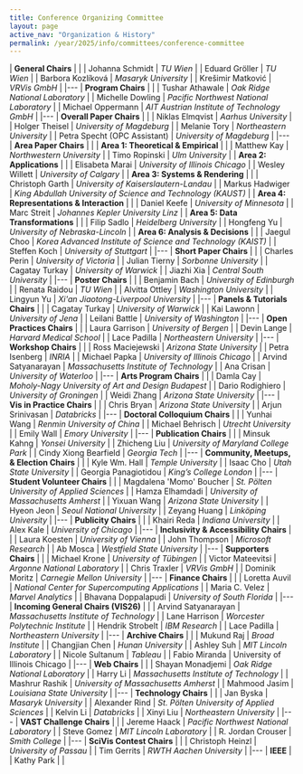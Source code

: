 ```yaml
---
title: Conference Organizing Committee
layout: page
active_nav: "Organization & History"
permalink: /year/2025/info/committees/conference-committee
---
```


| **General Chairs** | |
| Johanna Schmidt | *TU Wien* |
| Eduard Gröller | *TU Wien* |
| Barbora Kozlíková | *Masaryk University* |
| Krešimir Matković | *VRVis GmbH* |
|---
| **Program Chairs** | |
| Tushar Athawale | *Oak Ridge National Laboratory* |
| Michelle Dowling | *Pacific Northwest National Laboratory* |
| Michael Oppermann | *AIT Austrian Institute of Technology GmbH* |
|---
| **Overall Paper Chairs** | |
| Niklas Elmqvist | *Aarhus University* |
| Holger Theisel | *University of Magdeburg* |
| Melanie Tory | *Northeastern University* |
| Petra Specht (OPC Assistant) | *University of Magdeburg* |
|---
| **Area Paper Chairs** | |
| **Area 1: Theoretical & Empirical** | |
| Matthew Kay | *Northwestern University* |
| Timo Ropinski | *Ulm University* |
| **Area 2: Applications** | |
| Elisabeta Marai | *University of Illinois Chicago* |
| Wesley Willett | *University of Calgary* |
| **Area 3: Systems & Rendering** | |
| Christoph Garth | *University of Kaiserslautern-Landau* |
| Markus Hadwiger | *King Abdullah University of Science and Technology (KAUST)* |
| **Area 4: Representations & Interaction** | |
| Daniel Keefe | *University of Minnesota* |
| Marc Streit | *Johannes Kepler University Linz* |
| **Area 5: Data Transformations** | |
| Filip Sadlo | *Heidelberg University* |
| Hongfeng Yu | *University of Nebraska-Lincoln* |
| **Area 6: Analysis & Decisions** | |
| Jaegul Choo | *Korea Advanced Institute of Science and Technology (KAIST)* |
| Steffen Koch | *University of Stuttgart* |
|---
| **Short Paper Chairs** | |
| Charles Perin | *University of Victoria* |
| Julian Tierny | *Sorbonne University* |
| Cagatay Turkay | *University of Warwick* |
| Jiazhi Xia | *Central South University* |
|---
| **Poster Chairs** | |
| Benjamin Bach | *University of Edinburgh* |
| Renata Raidou | *TU Wien* |
| Alvitta Ottley | *Washington University* |
| Lingyun Yu | *Xi'an Jiaotong-Liverpool University* |
|---
| **Panels & Tutorials Chairs** | |
| Cagatay Turkay | *University of Warwick* |
| Kai Lawonn | *University of Jena* |
| Leilani Battle | *University of Washington* |
|---
| **Open Practices Chairs** | |
| Laura Garrison | *University of Bergen* |
| Devin Lange | *Harvard Medical School* |
| Lace Padilla | *Northeastern University* |
|---
| **Workshop Chairs** | |
| Ross Maciejewski  | *Arizona State University* |
| Petra Isenberg | *INRIA* |
| Michael Papka | *University of Illinois Chicago* |
| Arvind Satyanarayan | *Massachusetts Institute of Technology* |
| Ana Crisan | *University of Waterloo* |
|---
| **Arts Program Chairs** | |
| Damla Cay | *Moholy-Nagy University of Art and Design Budapest* |
| Dario Rodighiero | *University of Groningen* |
| Weidi Zhang | *Arizona State University* |
|---
| **Vis in Practice Chairs** | |
| Chris Bryan | *Arizona State University* |
| Arjun Srinivasan | *Databricks* |
|---
| **Doctoral Colloquium Chairs** | |
| Yunhai Wang | *Renmin University of China* |
| Michael Behrisch | *Utrecht University* |
| Emily Wall | *Emory University* |
|---
| **Publication Chairs** | |
| Minsuk Kahng | *Yonsei University* |
| Zhicheng Liu | *University of Maryland College Park* |
| Cindy Xiong Bearfield | *Georgia Tech* |
|---
| **Community, Meetups, & Election Chairs** | |
| Kyle Wm. Hall | *Temple University* |
| Isaac Cho | *Utah State University* |
| Georgia Panagiotidou | *King’s College London* |
|---
| **Student Volunteer Chairs** | |
| Magdalena 'Momo' Boucher | *St. Pölten University of Applied Sciences* |
| Hamza Elhamdadi | *University of Massachusetts Amherst* |
| Yixuan Wang | *Arizona State University* |
| Hyeon Jeon | *Seoul National University* |
| Zeyang Huang | *Linköping University* |
|---
| **Publicity Chairs** | |
| Khairi Reda | *Indiana University* |
| Alex Kale | *University of Chicago* |
|---
| **Inclusivity & Accessibility Chairs** | |
| Laura Koesten | *University of Vienna* |
| John Thompson | *Microsoft Research* |
| Ab Mosca | *Westfield State University* |
|---
| **Supporters Chairs** | |
| Michael Krone | *University of Tübingen* |
| Victor Mateevitsi | *Argonne National Laboratory* |
| Chris Traxler | *VRVis GmbH* |
| Dominik Moritz | *Carnegie Mellon University* |
|---
| **Finance Chairs** | |
| Loretta Auvil | *National Center for Supercomputing Applications* |
| Maria C. Velez | *Marvel Analytics* |
| Bhavana Doppalapudi | *University of South Florida* |
|---
| **Incoming General Chairs (VIS26)** | |
| Arvind Satyanarayan | *Massachusetts Institute of Technology* |
| Lane Harrison | *Worcester Polytechnic Institute* |
| Hendrik Strobelt | *IBM Research* |
| Lace Padilla | *Northeastern University* |
|---
| **Archive Chairs** | |
| Mukund Raj | *Broad Institute* |
| Changjian Chen | *Hunan University* |
| Ashley Suh | *MIT Lincoln Laboratory* |
| Nicole Sultanum | *Tableau* |
| Fabio Miranda | University of Illinois Chicago |
|---
| **Web Chairs** | |
| Shayan Monadjemi | *Oak Ridge National Laboratory* |
| Harry Li | *Massachusetts Institute of Technology* |
| Mashrur Rashik | *University of Massachusetts Amherst* |
| Mahmood Jasim | *Louisiana State University* |
|---
| **Technology Chairs** | |
| Jan Byska | *Masaryk University* |
| Alexander Rind | *St. Pölten University of Applied Sciences* |
| Kelvin Li | *Databricks* |
| Xinyi Liu | *Northeastern University* |
|---
| **VAST Challenge Chairs** | |
| Jereme Haack | *Pacific Northwest National Laboratory* |
| Steve Gomez | *MIT Lincoln Laboratory* |
| R. Jordan Crouser | *Smith College* |
|---
| **SciVis Contest Chairs** | |
| Christoph Heinzl | *University of Passau* |
| Tim Gerrits | *RWTH Aachen University* |
|---
| **IEEE** | 
| Kathy Park | |
